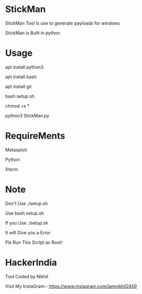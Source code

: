 # StickMan
StickMan Tool Is use to generate payloads for windows


StickMan is Built in python
 
 # Usage
 
 apt install python3
 
 apt install bash
 
 apt install git
 
 bash setup.sh
 
 chmod +x *
 
 python3 StickMan.py
 
 # RequireMents
 
 Metasploit
 
 Python
 
 Xterm
 
 # Note
 
 Don't Use ./setup.sh
 
 Use bash setup.sh
 
 If you Use ./setup.sh
 
 It will Give you a Error
 
 Pls Run This Script as Root!
 
 # HackerIndia
 
 Tool Coded by Nikhil
 
 Visit My InstaGram:- https://www.instagram.com/iamnikhil2459
